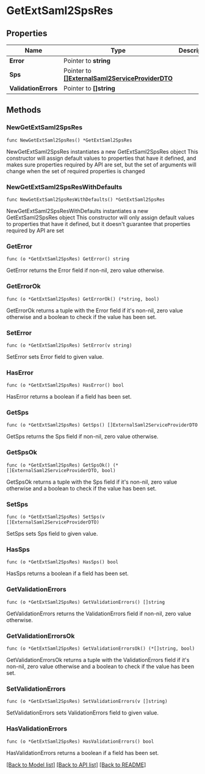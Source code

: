 # GetExtSaml2SpsRes

## Properties

Name | Type | Description | Notes
------------ | ------------- | ------------- | -------------
**Error** | Pointer to **string** |  | [optional] 
**Sps** | Pointer to [**[]ExternalSaml2ServiceProviderDTO**](ExternalSaml2ServiceProviderDTO.md) |  | [optional] 
**ValidationErrors** | Pointer to **[]string** |  | [optional] 

## Methods

### NewGetExtSaml2SpsRes

`func NewGetExtSaml2SpsRes() *GetExtSaml2SpsRes`

NewGetExtSaml2SpsRes instantiates a new GetExtSaml2SpsRes object
This constructor will assign default values to properties that have it defined,
and makes sure properties required by API are set, but the set of arguments
will change when the set of required properties is changed

### NewGetExtSaml2SpsResWithDefaults

`func NewGetExtSaml2SpsResWithDefaults() *GetExtSaml2SpsRes`

NewGetExtSaml2SpsResWithDefaults instantiates a new GetExtSaml2SpsRes object
This constructor will only assign default values to properties that have it defined,
but it doesn't guarantee that properties required by API are set

### GetError

`func (o *GetExtSaml2SpsRes) GetError() string`

GetError returns the Error field if non-nil, zero value otherwise.

### GetErrorOk

`func (o *GetExtSaml2SpsRes) GetErrorOk() (*string, bool)`

GetErrorOk returns a tuple with the Error field if it's non-nil, zero value otherwise
and a boolean to check if the value has been set.

### SetError

`func (o *GetExtSaml2SpsRes) SetError(v string)`

SetError sets Error field to given value.

### HasError

`func (o *GetExtSaml2SpsRes) HasError() bool`

HasError returns a boolean if a field has been set.

### GetSps

`func (o *GetExtSaml2SpsRes) GetSps() []ExternalSaml2ServiceProviderDTO`

GetSps returns the Sps field if non-nil, zero value otherwise.

### GetSpsOk

`func (o *GetExtSaml2SpsRes) GetSpsOk() (*[]ExternalSaml2ServiceProviderDTO, bool)`

GetSpsOk returns a tuple with the Sps field if it's non-nil, zero value otherwise
and a boolean to check if the value has been set.

### SetSps

`func (o *GetExtSaml2SpsRes) SetSps(v []ExternalSaml2ServiceProviderDTO)`

SetSps sets Sps field to given value.

### HasSps

`func (o *GetExtSaml2SpsRes) HasSps() bool`

HasSps returns a boolean if a field has been set.

### GetValidationErrors

`func (o *GetExtSaml2SpsRes) GetValidationErrors() []string`

GetValidationErrors returns the ValidationErrors field if non-nil, zero value otherwise.

### GetValidationErrorsOk

`func (o *GetExtSaml2SpsRes) GetValidationErrorsOk() (*[]string, bool)`

GetValidationErrorsOk returns a tuple with the ValidationErrors field if it's non-nil, zero value otherwise
and a boolean to check if the value has been set.

### SetValidationErrors

`func (o *GetExtSaml2SpsRes) SetValidationErrors(v []string)`

SetValidationErrors sets ValidationErrors field to given value.

### HasValidationErrors

`func (o *GetExtSaml2SpsRes) HasValidationErrors() bool`

HasValidationErrors returns a boolean if a field has been set.


[[Back to Model list]](../README.md#documentation-for-models) [[Back to API list]](../README.md#documentation-for-api-endpoints) [[Back to README]](../README.md)


